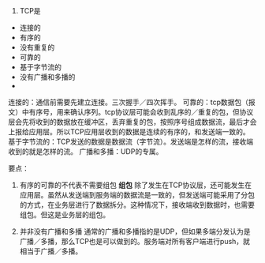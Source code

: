 1. TCP是

  * 连接的
  * 有序的
  * 没有重复的
  * 可靠的
  * 基于字节流的
  * 没有广播和多播的
  *

连接的：通信前需要先建立连接。三次握手／四次挥手。
可靠的：tcp数据包（报文）中有序号，用来确认序列。tcp协议层可能会收到乱序的／重复的包，但协议层会先将收到的数据放在缓冲区，丢弃重复的包，按照序号组成数据流，最后才会上报给应用层。所以TCP应用层收到的数据是连续的有序的，和发送端一致的。
基于字节流的：TCP发送的数据是数据流（字节流）。发送端是怎样的流，接收端收到的就是怎样的流。
广播和多播：UDP的专属。

要点：
1. 有序的可靠的不代表不需要组包
**组包** 除了发生在TCP协议层，还可能发生在应用层。虽然从发送端到服务端的数据流是一致的，但发送端可能采用了分包的方式，在业务层进行了数据拆分。这种情况下，接收端收到数据时，也需要组包。但这是业务层的组包。

2. 并非没有广播和多播
通常的广播和多播指的是UDP，但如果多端分发认为是广播／多播，那么TCP也是可以做到的。服务端对所有客户端进行push，就相当于广播／多播。

